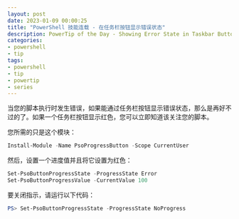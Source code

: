 ```yaml
---
layout: post
date: 2023-01-09 00:00:25
title: "PowerShell 技能连载 - 在任务栏按钮显示错误状态"
description: PowerTip of the Day - Showing Error State in Taskbar Button
categories:
- powershell
- tip
tags:
- powershell
- tip
- powertip
- series
---
```

当您的脚本执行时发生错误，如果能通过任务栏按钮显示错误状态，那么是再好不过的了。如果一个任务栏按钮显示红色，您可以立即知道该关注您的脚本。

您所需的只是这个模块：

```powershell
Install-Module -Name PsoProgressButton -Scope CurrentUser
```

然后，设置一个进度值并且将它设置为红色：

```powershell
Set-PsoButtonProgressState -ProgressState Error
Set-PsoButtonProgressValue -CurrentValue 100
```

要关闭指示，请运行以下代码：

```powershell
PS> Set-PsoButtonProgressState -ProgressState NoProgress
```
<!--本文国际来源：[Showing Error State in Taskbar Button](https://blog.idera.com/database-tools/powershell/powertips/showing-error-state-in-taskbar-button/)-->

